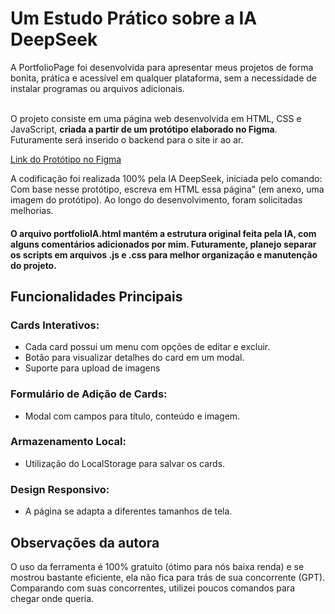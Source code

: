 # Um Estudo Prático sobre a IA DeepSeek

<p> A PortfolioPage foi desenvolvida para apresentar meus projetos de forma bonita, prática e acessível em qualquer plataforma, 
sem a necessidade de instalar programas ou arquivos adicionais.  <br>

<br>
<p> O projeto consiste em uma página web desenvolvida em HTML, CSS e JavaScript, <b>criada a partir de um protótipo elaborado no Figma</b>. <br>
Futuramente será inserido o backend para o site ir ao ar.</p>

[Link do Protótipo no Figma](https://www.figma.com/design/XC2AbB53uQ4ULVMxpth1ql/portfolio?node-id=0-1&p=f&t=hFPI8OhuYfA4AnwS-0)


<p>A codificação foi realizada 100% pela IA DeepSeek, iniciada pelo comando: <br>
Com base nesse protótipo, escreva em HTML essa página" (em anexo, uma imagem do protótipo). Ao longo do desenvolvimento, foram solicitadas melhorias. </p>

#### O arquivo portfolioIA.html mantém a estrutura original feita pela IA, com alguns comentários adicionados por mim. Futuramente, planejo separar os scripts em arquivos .js e .css para melhor organização e manutenção do projeto.

## Funcionalidades Principais
### Cards Interativos:
<ul>
  <li>Cada card possui um menu com opções de editar e excluir.</li>
  <li>Botão para visualizar detalhes do card em um modal.</li>
  <li>Suporte para upload de imagens</li>
</ul>

### Formulário de Adição de Cards:
<ul>
  <li>Modal com campos para título, conteúdo e imagem.</li>
</ul>

### Armazenamento Local:
<ul>
  <li>Utilização do LocalStorage para salvar os cards.</li>
</ul>

### Design Responsivo:
<ul>
  <li>A página se adapta a diferentes tamanhos de tela.</li>
</ul>

## Observações da autora
O uso da ferramenta é 100% gratuito (ótimo para nós baixa renda) e se mostrou bastante eficiente, ela não fica para trás de sua concorrente (GPT).
Comparando com suas concorrentes, utilizei poucos comandos para chegar onde queria.

